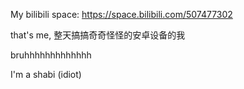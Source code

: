 My bilibili space: https://space.bilibili.com/507477302

that's me, 整天搞搞奇奇怪怪的安卓设备的我

bruhhhhhhhhhhhhh

I'm a shabi (idiot)
